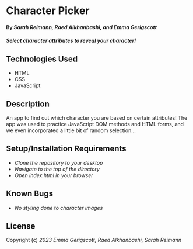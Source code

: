 # Character Picker

#### By _**Sarah Reimann, Raed Alkhanbashi, and Emma Gerigscott**_

#### _Select character attributes to reveal your character!_

## Technologies Used

* HTML
* CSS
* JavaScript

## Description

An app to find out which character you are based on certain attributes! The app was used to practice JavaScript DOM methods and HTML forms, and we even incorporated a little bit of random selection...

## Setup/Installation Requirements

* _Clone the repository to your desktop_
* _Navigate to the top of the directory_
* _Open index.html in your browser_

## Known Bugs

* _No styling done to character images_

## License

Copyright (c) _2023_ _Emma Gerigscott, Raed Alkhanbashi, Sarah Reimann_